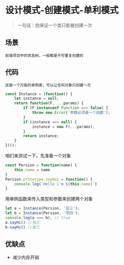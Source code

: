 # 设计模式-创建模式-单利模式
> 一句话：抱保证一个类只能被创建一次
## 场景
    前端项目中的状态树，一般都是不可重复创建的
## 代码

    这是一个万能的单例类，可以让任何对象只创建一次

```javascript
const Instance = (function() {
    let instance = null;
    return function(F, ...params) {
        if (F instanceof Function === false) {
            throw new Error('参数必须是一个函数');
        }
        if (instance === null) {
            instance = new F(...params);
        }
        return instance;
    }
})();
```

咱们来测试一下，先准备一个对象

```javascript
const Persion = function(name) {
    this.name = name
}
Persion.prototype.sayHai = function() {
    console.log(`Hello i'm ${this.name}`)
}
```
用单例函数来传入类型和参数来创建两个对象
```javascript
let a = Instance(Persion, '张三');
let b = Instance(Persion, '李四');
console.log(a === b); // true
a.sayHi() //张三
b.sayHi() //张三
```

## 优缺点
  * 减少内存开销